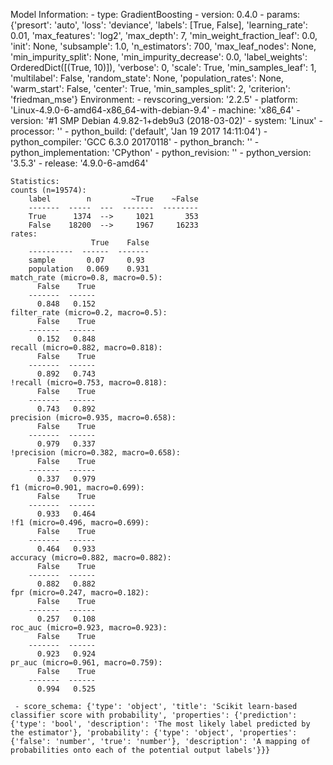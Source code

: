 Model Information:
	 - type: GradientBoosting
	 - version: 0.4.0
	 - params: {'presort': 'auto', 'loss': 'deviance', 'labels': [True, False], 'learning_rate': 0.01, 'max_features': 'log2', 'max_depth': 7, 'min_weight_fraction_leaf': 0.0, 'init': None, 'subsample': 1.0, 'n_estimators': 700, 'max_leaf_nodes': None, 'min_impurity_split': None, 'min_impurity_decrease': 0.0, 'label_weights': OrderedDict([(True, 10)]), 'verbose': 0, 'scale': True, 'min_samples_leaf': 1, 'multilabel': False, 'random_state': None, 'population_rates': None, 'warm_start': False, 'center': True, 'min_samples_split': 2, 'criterion': 'friedman_mse'}
	Environment:
	 - revscoring_version: '2.2.5'
	 - platform: 'Linux-4.9.0-6-amd64-x86_64-with-debian-9.4'
	 - machine: 'x86_64'
	 - version: '#1 SMP Debian 4.9.82-1+deb9u3 (2018-03-02)'
	 - system: 'Linux'
	 - processor: ''
	 - python_build: ('default', 'Jan 19 2017 14:11:04')
	 - python_compiler: 'GCC 6.3.0 20170118'
	 - python_branch: ''
	 - python_implementation: 'CPython'
	 - python_revision: ''
	 - python_version: '3.5.3'
	 - release: '4.9.0-6-amd64'
	
	Statistics:
	counts (n=19574):
		label        n         ~True    ~False
		-------  -----  ---  -------  --------
		True      1374  -->     1021       353
		False    18200  -->     1967     16233
	rates:
		              True    False
		----------  ------  -------
		sample       0.07     0.93
		population   0.069    0.931
	match_rate (micro=0.8, macro=0.5):
		  False    True
		-------  ------
		  0.848   0.152
	filter_rate (micro=0.2, macro=0.5):
		  False    True
		-------  ------
		  0.152   0.848
	recall (micro=0.882, macro=0.818):
		  False    True
		-------  ------
		  0.892   0.743
	!recall (micro=0.753, macro=0.818):
		  False    True
		-------  ------
		  0.743   0.892
	precision (micro=0.935, macro=0.658):
		  False    True
		-------  ------
		  0.979   0.337
	!precision (micro=0.382, macro=0.658):
		  False    True
		-------  ------
		  0.337   0.979
	f1 (micro=0.901, macro=0.699):
		  False    True
		-------  ------
		  0.933   0.464
	!f1 (micro=0.496, macro=0.699):
		  False    True
		-------  ------
		  0.464   0.933
	accuracy (micro=0.882, macro=0.882):
		  False    True
		-------  ------
		  0.882   0.882
	fpr (micro=0.247, macro=0.182):
		  False    True
		-------  ------
		  0.257   0.108
	roc_auc (micro=0.923, macro=0.923):
		  False    True
		-------  ------
		  0.923   0.924
	pr_auc (micro=0.961, macro=0.759):
		  False    True
		-------  ------
		  0.994   0.525
	
	 - score_schema: {'type': 'object', 'title': 'Scikit learn-based classifier score with probability', 'properties': {'prediction': {'type': 'bool', 'description': 'The most likely label predicted by the estimator'}, 'probability': {'type': 'object', 'properties': {'false': 'number', 'true': 'number'}, 'description': 'A mapping of probabilities onto each of the potential output labels'}}}

